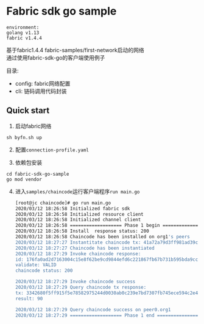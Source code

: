Fabric sdk go sample
==========
`environment:`      
`golang v1.13`  
`fabric v1.4.4`

基于fabric1.4.4 fabric-samples/first-network启动的网络      
通过使用fabric-sdk-go的客户端使用例子

目录:

- config: fabric网络配置
- cli: 链码调用代码封装

## Quick start

1. 启动fabric网络    

```
sh byfn.sh up
```


2. 配置`connection-profile.yaml`

3. 依赖包安装
```
cd fabric-sdk-go-sample
go mod vendor
```

 
4. 进入`samples/chaincode`运行客户端程序`run main.go`

    ```bash
    [root@jc chaincode]# go run main.go
    2020/03/12 18:26:58 Initialized fabric sdk
    2020/03/12 18:26:58 Initialized resource client
    2020/03/12 18:26:58 Initialized channel client
    2020/03/12 18:26:58 =================== Phase 1 begin ===================
    2020/03/12 18:26:58 Install  response status: 200
    2020/03/12 18:26:58 Chaincode has been installed on org1's peers
    2020/03/12 18:27:27 Instantitate chaincode tx: 41a72a79d3ff981ad39cc49df47b38a1c0dbbdd92876a68cbd5cf1cf3e0d4481
    2020/03/12 18:27:27 Chaincode has been instantiated
    2020/03/12 18:27:29 Invoke chaincode response:
    id: 176fa0ad2d7163004c15e8f62be9cd9844efd6c221867fb67b731b595bda9ccb
    validate: VALID
    chaincode status: 200

    2020/03/12 18:27:29 Invoke chaincode success
    2020/03/12 18:27:29 Query chaincode tx response:
    tx: 3342680f5ff915f5e78582975244d0030ab0c239e7bd7307fb745ece594c2e43
    result: 90

    2020/03/12 18:27:29 Query chaincode success on peer0.org1
    2020/03/12 18:27:29 =================== Phase 1 end ===================
    ```